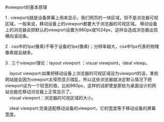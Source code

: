 #viewport的基本原理


   1 . viewportj就是设备屏幕上用来显示，我们网页的一块区域，但不是浏览器可视区域，一般来说，移动设备上的viewport都要大于浏览器的可视区域。
   移动设备上的浏览器会把默认的viewport设置为980px或1024px，这样会造成浏览器出现横向滚动条。
   
   2 . css中的1px(像素)不等于设备的1px(像素)；分辨率越大，css中1px代表的物理像素就会越多。
  
   3 . 三个viewpor理论：layout viewport ；visual viewpoint，ideal viewp。
   
   　layout viewport:如果把移动设备上浏览器的可视区域设为viewport的话，某些网站就会因为viewport太窄而显示错乱，所以这些浏览器就决定默认情况下把viewport设为一个较宽的值，比如980px，这样的话即使是那些为桌面设计的网站也能在移动浏览器上正常显示了。   
   　visual viewport：浏览器的可视区域的大小。
   
   　ideal viewport:完美适配移动设备的viewport，它的宽度等于移动设备的屏幕宽度。
       
   
